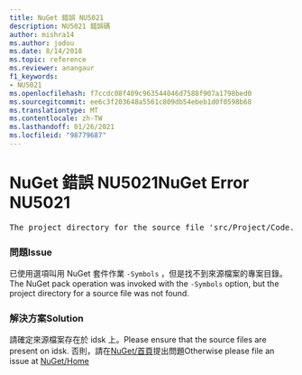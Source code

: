 ```yaml
---
title: NuGet 錯誤 NU5021
description: NU5021 錯誤碼
author: mishra14
ms.author: jodou
ms.date: 8/14/2018
ms.topic: reference
ms.reviewer: anangaur
f1_keywords:
- NU5021
ms.openlocfilehash: f7ccdc08f409c963544046d7588f907a1798bed0
ms.sourcegitcommit: ee6c3f203648a5561c809db54ebeb1d0f0598b68
ms.translationtype: MT
ms.contentlocale: zh-TW
ms.lasthandoff: 01/26/2021
ms.locfileid: "98779687"
---
```

# <a name="nuget-error-nu5021"></a><span data-ttu-id="046b3-103">NuGet 錯誤 NU5021</span><span class="sxs-lookup"><span data-stu-id="046b3-103">NuGet Error NU5021</span></span>
<pre>The project directory for the source file 'src/Project/Code.cs' could not be found.</pre>

### <a name="issue"></a><span data-ttu-id="046b3-104">問題</span><span class="sxs-lookup"><span data-stu-id="046b3-104">Issue</span></span>

<span data-ttu-id="046b3-105">已使用選項叫用 NuGet 套件作業 `-Symbols` ，但是找不到來源檔案的專案目錄。</span><span class="sxs-lookup"><span data-stu-id="046b3-105">The NuGet pack operation was invoked with the `-Symbols` option, but the project directory for a source file was not found.</span></span>


### <a name="solution"></a><span data-ttu-id="046b3-106">解決方案</span><span class="sxs-lookup"><span data-stu-id="046b3-106">Solution</span></span>

<span data-ttu-id="046b3-107">請確定來源檔案存在於 idsk 上。</span><span class="sxs-lookup"><span data-stu-id="046b3-107">Please ensure that the source files are present on idsk.</span></span> <span data-ttu-id="046b3-108">否則，請在[NuGet/首頁](https://github.com/NuGet/Home/issues)提出問題</span><span class="sxs-lookup"><span data-stu-id="046b3-108">Otherwise please file an issue at [NuGet/Home](https://github.com/NuGet/Home/issues)</span></span>

